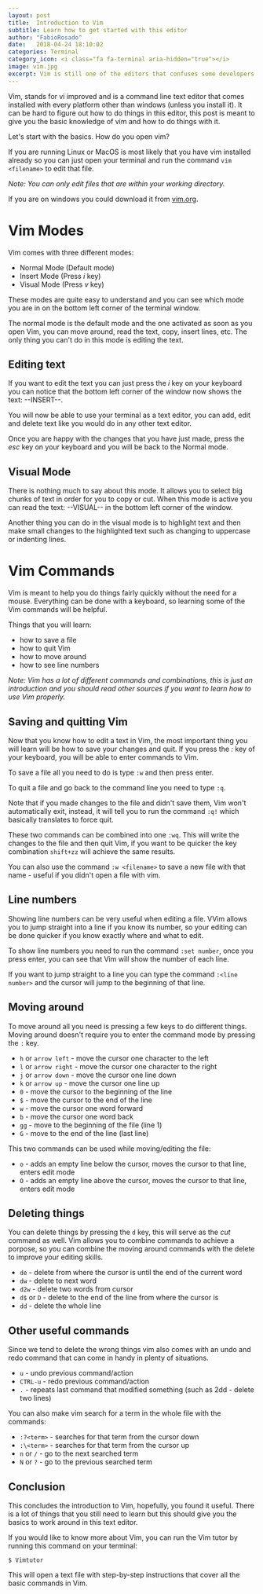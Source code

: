 ```yaml
---
layout: post
title:  Introduction to Vim
subtitle: Learn how to get started with this editor  
author: "FabioRosado"
date:   2018-04-24 18:10:02
categories: Terminal
category_icon: <i class="fa fa-terminal aria-hidden="true"></i>
image: vim.jpg
excerpt: Vim is still one of the editors that confuses some developers. This introduction will keep you up to speed with this powerful editor.
---
```


Vim, stands for vi improved and is a command line text editor that comes installed with every platform other than windows (unless you install it). It can be hard to figure out how to do things in this editor, this post is meant to give you the basic knowledge of vim and how to do things with it.

Let's start with the basics. How do you open vim?

If you are running Linux or MacOS is most likely that you have vim installed already so you can just open your terminal and run the command `vim <filename>` to edit that file. 

_Note: You can only edit files that are within your working directory._

If you are on windows you could download it from [vim.org](https://www.vim.org/download.php).

# Vim Modes

Vim comes with three different modes:

- Normal Mode (Default mode)
- Insert Mode (Press _i_ key)
- Visual Mode (Press _v_ key)

These modes are quite easy to understand and you can see which mode you are in on the bottom left corner of the terminal window.

The normal mode is the default mode and the one activated as soon as you open Vim, you can move around, read the text, copy, insert lines, etc. The only thing you can't do in this mode is editing the text.

## Editing text

If you want to edit the text you can just press the _i_ key on your keyboard you can notice that the bottom left corner of the window now shows the text: --INSERT--.

You will now be able to use your terminal as a text editor, you can add, edit and delete text like you would do in any other text editor.

Once you are happy with the changes that you have just made, press the _esc_ key on your keyboard and you will be back to the Normal mode.

## Visual Mode

There is nothing much to say about this mode. It allows you to select big chunks of text in order for you to copy or cut. When this mode is active you can read the text: --VISUAL-- in the bottom left corner of the window.

Another thing you can do in the visual mode is to highlight text and then make small changes to the highlighted text such as changing to uppercase or indenting lines.

# Vim Commands

Vim is meant to help you do things fairly quickly without the need for a mouse. Everything can be done with a keyboard, so learning some of the Vim commands will be helpful.

Things that you will learn:

- how to save a file
- how to quit Vim
- how to move around
- how to see line numbers

_Note: Vim has a lot of different commands and combinations, this is just an introduction and you should read other sources if you want to learn how to use Vim properly._

## Saving and quitting Vim

Now that you know how to edit a text in Vim, the most important thing you will learn will be how to save your changes and quit. If you press the _:_ key of your keyboard, you will be able to enter commands to Vim.

To save a file all you need to do is type `:w` and then press enter.

To quit a file and go back to the command line you need to type `:q`.

Note that if you made changes to the file and didn't save them, Vim won't automatically exit, instead, it will tell you to run the command `:q!` which basically translates to force quit.

These two commands can be combined into one `:wq`. This will write the changes to the file and then quit Vim, if you want to be quicker the key combination `shift+zz` will achieve the same results.

You can also use the command `:w <filename>` to save a new file with that name - useful if you didn't open a file with vim.

## Line numbers

Showing line numbers can be very useful when editing a file. VVim allows you to jump straight into a line if you know its number, so your editing can be done quicker if you know exactly where and what to edit.

To show line numbers you need to run the command `:set number`, once you press enter, you can see that Vim will show the number of each line.

If you want to jump straight to a line you can type the command `:<line number>` and the cursor will jump to the beginning of that line.

## Moving around

To move around all you need is pressing a few keys to do different things. Moving around doesn't require you to enter the command mode by pressing the `:` key.

- `h` or `arrow left` - move the cursor one character to the left
- `l` or `arrow right` - move the cursor one character to the right
- `j` or `arrow down` - move the cursor one line down
- `k` or `arrow up` - move the cursor one line up
- `0` - move the cursor to the beginning of the line
- `$` - move the cursor to the end of the line
- `w` - move the cursor one word forward
- `b` - move the cursor one word back
- `gg` - move to the beginning of the file (line 1)
- `G` - move to the end of the line (last line)

This two commands can be used while moving/editing the file:

- `o` - adds an empty line below the cursor, moves the cursor to that line, enters edit mode
- `O` - adds an empty line above the cursor, moves the cursor to that line, enters edit mode

## Deleting things

You can delete things by pressing the `d` key, this will serve as the _cut_ command as well. Vim allows you to combine commands to achieve a porpose, so you can combine the moving around commands with the delete to improve your editing skills.

- `de` - delete from where the cursor is until the end of the current word
- `dw` - delete to next word
- `d2w` - delete two words from cursor
- `d$` or `D` - delete to the end of the line from where the cursor is
- `dd` - delete the whole line

## Other useful commands

Since we tend to delete the wrong things vim also comes with an undo and redo command that can come in handy in plenty of situations.

- `u` - undo previous command/action
- `CTRL-u` - redo previous command/action
- `.` - repeats last command that modified something (such as 2dd - delete two lines)

You can also make vim search for a term in the whole file with the commands:

- `:?<term>` - searches for that term from the cursor down
- `:\<term>` - searches for that term from the cursor up
- `n` or `/` - go to the next searched term
- `N` or `?` - go to the previous searched term

## Conclusion

This concludes the introduction to Vim, hopefully, you found it useful. There is a lot of things that you still need to learn but this should give you the basics to work around in this text editor.

If you would like to know more about Vim, you can run the Vim tutor by running this command on your terminal:

`$ Vimtutor`

This will open a text file with step-by-step instructions that cover all the basic commands in Vim.